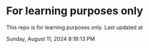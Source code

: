 # For learning purposes only
This repo is for learning purposes only.
Last updated at

Sunday, August 11, 2024 8:18:13 PM

